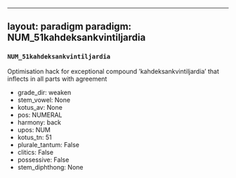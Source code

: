 
---
layout: paradigm
paradigm: NUM_51kahdeksankvintiljardia
---
### ` NUM_51kahdeksankvintiljardia `

Optimisation hack for exceptional compound ’kahdeksankvintiljardia’ that inflects in all parts with agreement
* grade_dir: weaken
* stem_vowel: None
* kotus_av: None
* pos: NUMERAL
* harmony: back
* upos: NUM
* kotus_tn: 51
* plurale_tantum: False
* clitics: False
* possessive: False
* stem_diphthong: None
